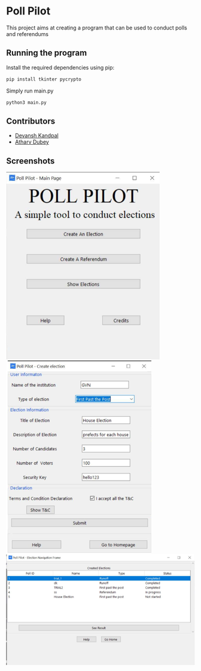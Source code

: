 # Poll Pilot

This project aims at creating a program that can be used to conduct polls and referendums

## Running the program

Install the required dependencies using pip:

```bash
pip install tkinter pycrypto
```

Simply run main.py

```bash
python3 main.py
```

## Contributors

- [Devansh Kandpal](https://github.com/0xDevansh)
- [Atharv Dubey](https://github.com/Atharv-Dubey)

## Screenshots

![](images/main_page.png)
![](images/poll_creation.png)
![](images/polls_page.png)